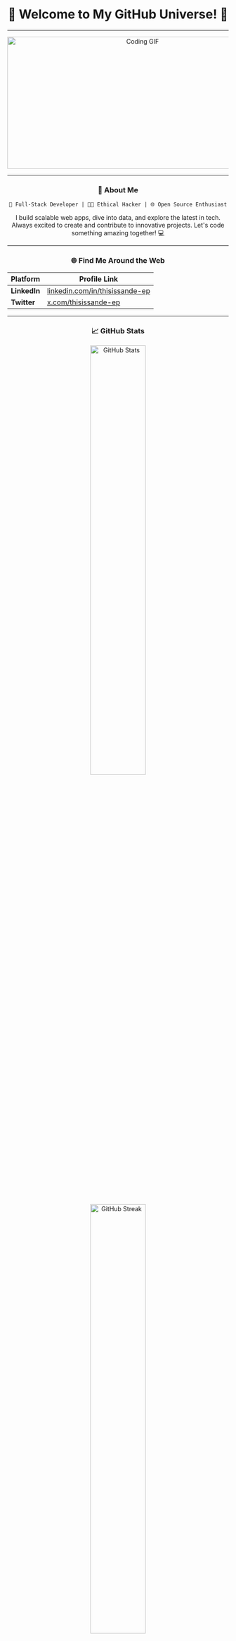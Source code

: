 <div align="center">

# 🌟 **Welcome to My GitHub Universe!** 🌟

---

<img src="https://media.giphy.com/media/qgQUggAC3Pfv687qPC/giphy.gif" width="600" height="300" alt="Coding GIF">

---

### 🎯 **About Me**

```plaintext
🚀 Full-Stack Developer | 👨‍💻 Ethical Hacker | 🌐 Open Source Enthusiast
```

I build scalable web apps, dive into data, and explore the latest in tech. Always excited to create and contribute to innovative projects. Let's code something amazing together! 💻

---

### 🌐 **Find Me Around the Web**

| Platform        | Profile Link                                     |
|-----------------|-------------------------------------------------|
| **LinkedIn**    | [linkedin.com/in/thisissande-ep](https://linkedin.com/in/thisissande-ep/) |
| **Twitter**     | [x.com/thisissande-ep](https://twitter.com/thisissande_ep)         |

---

### 📈 **GitHub Stats**

<div>

<img src="https://github-readme-stats.vercel.app/api?username=thesande-ep&show_icons=true&theme=radical" alt="GitHub Stats" width="50%"/>

<img src="https://github-readme-streak-stats.herokuapp.com/?user=thesande-ep&theme=radical" alt="GitHub Streak" width="50%"/>

</div>

---

### 🛠️ **Tech Stack**

```yaml
Languages: JavaScript, Python, C++, Java
Frameworks: React, Node.js, Django, Flask, Express
Tools: Git, Docker, Kubernetes
Operating System: Linux, Windows, Mac
```

---

### 🌱 **Currently Learning**

```json
  "topic": "Ethical Hacking",
  "progress": "Intermediate",
  "goal": "Learnig Web Hacking and Android Hacking"
```

---

### 🤝 **Collaborate With Me**

> "Open to exciting projects, hackathons, and learning experiences."

Feel free to connect and collaborate on open source projects or anything creative and tech-related! 💬

---

### 🔗 **Quick Links**

[🐦 Twitter](https://twitter.com/thisissande_ep) | [💼 LinkedIn](https://linkedin.com/in/thisissande-ep/) 
---

### ⚡ **Fun Fact**

```markdown
I started coding with a dream to automate my homework. Ended up automating my live instead! 🚀
```

</div>
